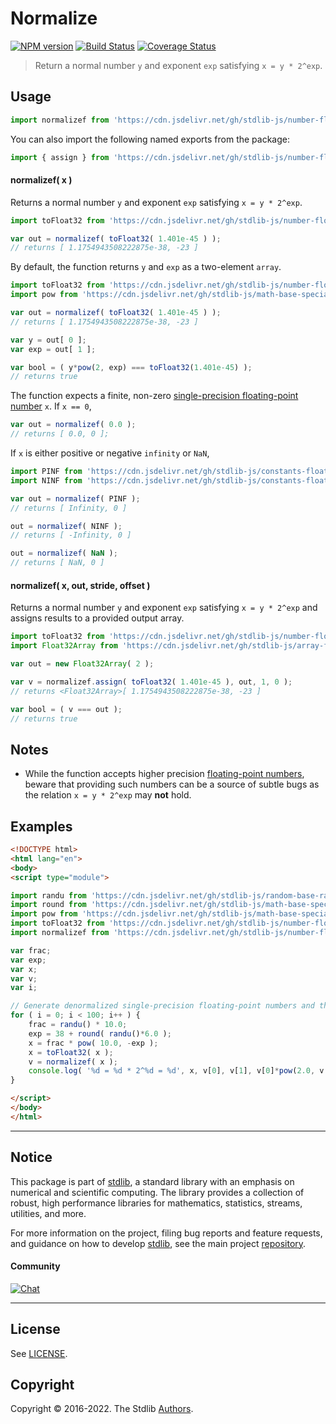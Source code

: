 <!--

@license Apache-2.0

Copyright (c) 2018 The Stdlib Authors.

Licensed under the Apache License, Version 2.0 (the "License");
you may not use this file except in compliance with the License.
You may obtain a copy of the License at

   http://www.apache.org/licenses/LICENSE-2.0

Unless required by applicable law or agreed to in writing, software
distributed under the License is distributed on an "AS IS" BASIS,
WITHOUT WARRANTIES OR CONDITIONS OF ANY KIND, either express or implied.
See the License for the specific language governing permissions and
limitations under the License.

-->

# Normalize

[![NPM version][npm-image]][npm-url] [![Build Status][test-image]][test-url] [![Coverage Status][coverage-image]][coverage-url] <!-- [![dependencies][dependencies-image]][dependencies-url] -->

> Return a normal number `y` and exponent `exp` satisfying `x = y * 2^exp`.



<section class="usage">

## Usage

```javascript
import normalizef from 'https://cdn.jsdelivr.net/gh/stdlib-js/number-float32-base-normalize@esm/index.mjs';
```

You can also import the following named exports from the package:

```javascript
import { assign } from 'https://cdn.jsdelivr.net/gh/stdlib-js/number-float32-base-normalize@esm/index.mjs';
```

#### normalizef( x )

Returns a normal number `y` and exponent `exp` satisfying `x = y * 2^exp`.

```javascript
import toFloat32 from 'https://cdn.jsdelivr.net/gh/stdlib-js/number-float64-base-to-float32@esm/index.mjs';

var out = normalizef( toFloat32( 1.401e-45 ) );
// returns [ 1.1754943508222875e-38, -23 ]
```

By default, the function returns `y` and `exp` as a two-element `array`.

```javascript
import toFloat32 from 'https://cdn.jsdelivr.net/gh/stdlib-js/number-float64-base-to-float32@esm/index.mjs';
import pow from 'https://cdn.jsdelivr.net/gh/stdlib-js/math-base-special-pow@esm/index.mjs';

var out = normalizef( toFloat32( 1.401e-45 ) );
// returns [ 1.1754943508222875e-38, -23 ]

var y = out[ 0 ];
var exp = out[ 1 ];

var bool = ( y*pow(2, exp) === toFloat32(1.401e-45) );
// returns true
```

The function expects a finite, non-zero [single-precision floating-point number][ieee754] `x`. If `x == 0`,

```javascript
var out = normalizef( 0.0 );
// returns [ 0.0, 0 ];
```

If `x` is either positive or negative `infinity` or `NaN`,

```javascript
import PINF from 'https://cdn.jsdelivr.net/gh/stdlib-js/constants-float32-pinf@esm/index.mjs';
import NINF from 'https://cdn.jsdelivr.net/gh/stdlib-js/constants-float32-ninf@esm/index.mjs';

var out = normalizef( PINF );
// returns [ Infinity, 0 ]

out = normalizef( NINF );
// returns [ -Infinity, 0 ]

out = normalizef( NaN );
// returns [ NaN, 0 ]
```

#### normalizef( x, out, stride, offset )

Returns a normal number `y` and exponent `exp` satisfying `x = y * 2^exp` and assigns results to a provided output array.

```javascript
import toFloat32 from 'https://cdn.jsdelivr.net/gh/stdlib-js/number-float64-base-to-float32@esm/index.mjs';
import Float32Array from 'https://cdn.jsdelivr.net/gh/stdlib-js/array-float32@esm/index.mjs';

var out = new Float32Array( 2 );

var v = normalizef.assign( toFloat32( 1.401e-45 ), out, 1, 0 );
// returns <Float32Array>[ 1.1754943508222875e-38, -23 ]

var bool = ( v === out );
// returns true
```

</section>

<!-- /.usage -->

<section class="notes">

## Notes

-   While the function accepts higher precision [floating-point numbers][ieee754], beware that providing such numbers can be a source of subtle bugs as the relation `x = y * 2^exp` may **not** hold.

</section>

<!-- /.notes -->

<section class="examples">

## Examples

<!-- eslint no-undef: "error" -->

```html
<!DOCTYPE html>
<html lang="en">
<body>
<script type="module">

import randu from 'https://cdn.jsdelivr.net/gh/stdlib-js/random-base-randu@esm/index.mjs';
import round from 'https://cdn.jsdelivr.net/gh/stdlib-js/math-base-special-round@esm/index.mjs';
import pow from 'https://cdn.jsdelivr.net/gh/stdlib-js/math-base-special-pow@esm/index.mjs';
import toFloat32 from 'https://cdn.jsdelivr.net/gh/stdlib-js/number-float64-base-to-float32@esm/index.mjs';
import normalizef from 'https://cdn.jsdelivr.net/gh/stdlib-js/number-float32-base-normalize@esm/index.mjs';

var frac;
var exp;
var x;
var v;
var i;

// Generate denormalized single-precision floating-point numbers and then normalize them...
for ( i = 0; i < 100; i++ ) {
    frac = randu() * 10.0;
    exp = 38 + round( randu()*6.0 );
    x = frac * pow( 10.0, -exp );
    x = toFloat32( x );
    v = normalizef( x );
    console.log( '%d = %d * 2^%d = %d', x, v[0], v[1], v[0]*pow(2.0, v[1]) );
}

</script>
</body>
</html>
```

</section>

<!-- /.examples -->

<!-- Section for related `stdlib` packages. Do not manually edit this section, as it is automatically populated. -->

<section class="related">

</section>

<!-- /.related -->

<!-- Section for all links. Make sure to keep an empty line after the `section` element and another before the `/section` close. -->


<section class="main-repo" >

* * *

## Notice

This package is part of [stdlib][stdlib], a standard library with an emphasis on numerical and scientific computing. The library provides a collection of robust, high performance libraries for mathematics, statistics, streams, utilities, and more.

For more information on the project, filing bug reports and feature requests, and guidance on how to develop [stdlib][stdlib], see the main project [repository][stdlib].

#### Community

[![Chat][chat-image]][chat-url]

---

## License

See [LICENSE][stdlib-license].


## Copyright

Copyright &copy; 2016-2022. The Stdlib [Authors][stdlib-authors].

</section>

<!-- /.stdlib -->

<!-- Section for all links. Make sure to keep an empty line after the `section` element and another before the `/section` close. -->

<section class="links">

[npm-image]: http://img.shields.io/npm/v/@stdlib/number-float32-base-normalize.svg
[npm-url]: https://npmjs.org/package/@stdlib/number-float32-base-normalize

[test-image]: https://github.com/stdlib-js/number-float32-base-normalize/actions/workflows/test.yml/badge.svg?branch=v0.0.7
[test-url]: https://github.com/stdlib-js/number-float32-base-normalize/actions/workflows/test.yml?query=branch:v0.0.7

[coverage-image]: https://img.shields.io/codecov/c/github/stdlib-js/number-float32-base-normalize/main.svg
[coverage-url]: https://codecov.io/github/stdlib-js/number-float32-base-normalize?branch=main

<!--

[dependencies-image]: https://img.shields.io/david/stdlib-js/number-float32-base-normalize.svg
[dependencies-url]: https://david-dm.org/stdlib-js/number-float32-base-normalize/main

-->

[chat-image]: https://img.shields.io/gitter/room/stdlib-js/stdlib.svg
[chat-url]: https://gitter.im/stdlib-js/stdlib/

[stdlib]: https://github.com/stdlib-js/stdlib

[stdlib-authors]: https://github.com/stdlib-js/stdlib/graphs/contributors

[umd]: https://github.com/umdjs/umd
[es-module]: https://developer.mozilla.org/en-US/docs/Web/JavaScript/Guide/Modules

[deno-url]: https://github.com/stdlib-js/number-float32-base-normalize/tree/deno
[umd-url]: https://github.com/stdlib-js/number-float32-base-normalize/tree/umd
[esm-url]: https://github.com/stdlib-js/number-float32-base-normalize/tree/esm
[branches-url]: https://github.com/stdlib-js/number-float32-base-normalize/blob/main/branches.md

[stdlib-license]: https://raw.githubusercontent.com/stdlib-js/number-float32-base-normalize/main/LICENSE

[ieee754]: https://en.wikipedia.org/wiki/IEEE_754-1985

</section>

<!-- /.links -->

